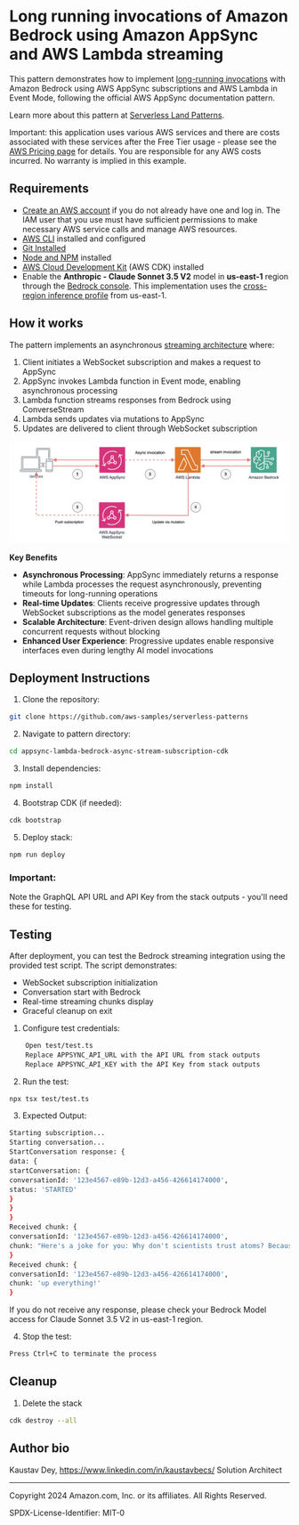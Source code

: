 # Long running invocations of Amazon Bedrock using Amazon AppSync and AWS Lambda streaming

This pattern demonstrates how to implement [long-running invocations](https://docs.aws.amazon.com/appsync/latest/devguide/resolver-reference-bedrock-js.html#long-running-invocations)  with Amazon Bedrock using AWS AppSync subscriptions and AWS Lambda in Event Mode, following the official AWS AppSync documentation pattern.

Learn more about this pattern at [Serverless Land Patterns](https://serverlessland.com/patterns/appsync-lambda-bedrock-async-stream-subscription-cdk).

Important: this application uses various AWS services and there are costs associated with these services after the Free Tier usage - please see the [AWS Pricing page](https://aws.amazon.com/pricing/) for details. You are responsible for any AWS costs incurred. No warranty is implied in this example.

## Requirements

* [Create an AWS account](https://portal.aws.amazon.com/gp/aws/developer/registration/index.html) if you do not already have one and log in. The IAM user that you use must have sufficient permissions to make necessary AWS service calls and manage AWS resources.
* [AWS CLI](https://docs.aws.amazon.com/cli/latest/userguide/install-cliv2.html) installed and configured
* [Git Installed](https://git-scm.com/book/en/v2/Getting-Started-Installing-Git)
* [Node and NPM](https://nodejs.org/en/download/) installed
* [AWS Cloud Development Kit](https://docs.aws.amazon.com/cdk/v2/guide/cli.html) (AWS CDK) installed
* Enable the **Anthropic - Claude Sonnet 3.5 V2** model in **us-east-1** region through the [Bedrock console](https://console.aws.amazon.com/bedrock/home#/modelaccess). This implementation uses the [cross-region inference profile](https://docs.aws.amazon.com/bedrock/latest/userguide/inference-profiles-support.html#inference-profiles-support-system) from us-east-1.

## How it works

The pattern implements an asynchronous [streaming architecture](https://docs.aws.amazon.com/appsync/latest/devguide/resolver-reference-bedrock-js.html#long-running-invocations) where:

1. Client initiates a WebSocket subscription and makes a request to AppSync
2. AppSync invokes Lambda function in Event mode, enabling asynchronous processing
3. Lambda function streams responses from Bedrock using ConverseStream
4. Lambda sends updates via mutations to AppSync
5. Updates are delivered to client through WebSocket subscription

![alt text](image.png)

**Key Benefits**
- **Asynchronous Processing**: AppSync immediately returns a response while Lambda processes the request asynchronously, preventing timeouts for long-running operations
- **Real-time Updates**: Clients receive progressive updates through WebSocket subscriptions as the model generates responses
- **Scalable Architecture**: Event-driven design allows handling multiple concurrent requests without blocking
- **Enhanced User Experience**: Progressive updates enable responsive interfaces even during lengthy AI model invocations

## Deployment Instructions

1. Clone the repository:
```sh
git clone https://github.com/aws-samples/serverless-patterns
```
2. Navigate to pattern directory:
```sh
cd appsync-lambda-bedrock-async-stream-subscription-cdk
```

3. Install dependencies:
```sh
npm install
```

4. Bootstrap CDK (if needed):
```sh
cdk bootstrap
```

5. Deploy stack:
```sh
npm run deploy
```

### Important: 
Note the GraphQL API URL and API Key from the stack outputs - you'll need these for testing.

## Testing

After deployment, you can test the Bedrock streaming integration using the provided test script. The script demonstrates:
- WebSocket subscription initialization
- Conversation start with Bedrock
- Real-time streaming chunks display
- Graceful cleanup on exit

1. Configure test credentials:
```sh
    Open test/test.ts
    Replace APPSYNC_API_URL with the API URL from stack outputs
    Replace APPSYNC_API_KEY with the API Key from stack outputs
```

2.  Run the test:
```sh
npx tsx test/test.ts  
```

3. Expected Output:
```sh
Starting subscription...
Starting conversation...
StartConversation response: {
data: {
startConversation: {
conversationId: '123e4567-e89b-12d3-a456-426614174000',
status: 'STARTED'
}
}
}
Received chunk: {
conversationId: '123e4567-e89b-12d3-a456-426614174000',
chunk: "Here's a joke for you: Why don't scientists trust atoms? Because they make"
}
Received chunk: {
conversationId: '123e4567-e89b-12d3-a456-426614174000',
chunk: 'up everything!'
}
```

If you do not receive any response, please check your Bedrock Model access for Claude Sonnet 3.5 V2 in us-east-1 region.

4. Stop the test:
```sh
Press Ctrl+C to terminate the process
```


## Cleanup
 
1. Delete the stack
```sh
cdk destroy --all
```

## Author bio
Kaustav Dey,
https://www.linkedin.com/in/kaustavbecs/
Solution Architect

----
Copyright 2024 Amazon.com, Inc. or its affiliates. All Rights Reserved.

SPDX-License-Identifier: MIT-0

